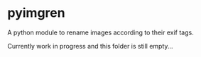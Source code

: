 # pyimgren
A python module to rename images according to their exif tags.

Currently work in progress and this folder is still empty...
